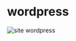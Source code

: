 # wordpress
![site wordpress](https://user-images.githubusercontent.com/89865975/145075905-dde9adee-76c8-4116-ba2b-87ec57cb535e.png)

